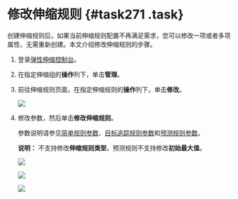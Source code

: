 # 修改伸缩规则 {#task271 .task}

创建伸缩规则后，如果当前伸缩规则配置不再满足需求，您可以修改一项或者多项属性，无需重新创建。本文介绍修改伸缩规则的步骤。

1.  登录[弹性伸缩控制台](https://essnew.console.aliyun.com/)。
2.  在指定伸缩组的**操作**列下，单击**管理**。
3.  前往伸缩规则页面，在指定伸缩规则的**操作**列下，单击**修改**。 

    ![](http://static-aliyun-doc.oss-cn-hangzhou.aliyuncs.com/assets/img/40588/156022261446276_zh-CN.png)

4.  修改参数，然后单击**修改伸缩规则**。 

    参数说明请参见[简单规则参数](cn.zh-CN/用户指南/实现自动伸缩/创建伸缩规则.md#section_w87_i9q_o4h)、[目标追踪规则参数](cn.zh-CN/用户指南/实现自动伸缩/创建伸缩规则.md#section_d0c_275_idu)和[预测规则参数](cn.zh-CN/用户指南/实现自动伸缩/创建预测规则.md#table_8ot_uum_szt)。

    **说明：** 不支持修改**伸缩规则类型**，预测规则不支持修改**初始最大值**。

    ![](http://static-aliyun-doc.oss-cn-hangzhou.aliyuncs.com/assets/img/40588/156022261446277_zh-CN.png)

    ![](http://static-aliyun-doc.oss-cn-hangzhou.aliyuncs.com/assets/img/40588/156022261546274_zh-CN.png)

    ![](http://static-aliyun-doc.oss-cn-hangzhou.aliyuncs.com/assets/img/40588/156022261547868_zh-CN.png)


